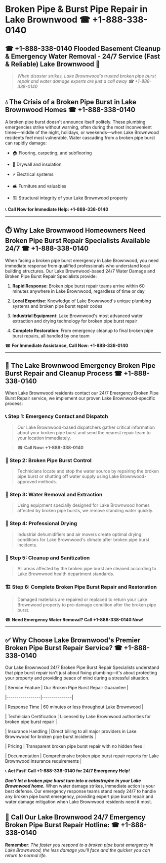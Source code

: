 # Broken Pipe & Burst Pipe Repair in Lake Brownwood ☎ +1-888-338-0140  
## ☎ +1-888-338-0140 Flooded Basement Cleanup & Emergency Water Removal - 24/7 Service (Fast & Reliable) Lake Brownwood 🚨  

> *When disaster strikes, Lake Brownwood's trusted broken pipe burst repair and water damage experts are just a call away ☎ +1-888-338-0140*  

## 💧 The Crisis of a Broken Pipe Burst in Lake Brownwood Homes ☎ +1-888-338-0140  

A broken pipe burst doesn't announce itself politely. These plumbing emergencies strike without warning, often during the most inconvenient times—middle of the night, holidays, or weekends—when Lake Brownwood residents feel most vulnerable. Water cascading from a broken pipe burst can rapidly damage:  

* 🏠 Flooring, carpeting, and subflooring  
* 🧱 Drywall and insulation  
* ⚡ Electrical systems  
* 🛋️ Furniture and valuables  
* 🏗️ Structural integrity of your Lake Brownwood property  

📞 **Call Now for Immediate Help: +1-888-338-0140**  

---  

## ⏱️ Why Lake Brownwood Homeowners Need Broken Pipe Burst Repair Specialists Available 24/7 ☎ +1-888-338-0140  

When facing a broken pipe burst emergency in Lake Brownwood, you need immediate response from qualified professionals who understand local building structures. Our Lake Brownwood-based 24/7 Water Damage and Broken Pipe Burst Repair Specialists provide:  

1. **Rapid Response**: Broken pipe burst repair teams arrive within 60 minutes anywhere in Lake Brownwood, regardless of time or day  
2. **Local Expertise**: Knowledge of Lake Brownwood's unique plumbing systems and broken pipe burst repair codes  
3. **Industrial Equipment**: Lake Brownwood's most advanced water extraction and drying technology for broken pipe burst repair  
4. **Complete Restoration**: From emergency cleanup to final broken pipe burst repairs, all handled by one team  

☎ **For Immediate Assistance, Call Now: +1-888-338-0140**  

---  

## 🔧 The Lake Brownwood Emergency Broken Pipe Burst Repair and Cleanup Process ☎ +1-888-338-0140  

When Lake Brownwood residents contact our 24/7 Emergency Broken Pipe Burst Repair service, we implement our proven Lake Brownwood-specific process:  

### 📞 Step 1: Emergency Contact and Dispatch  
> Our Lake Brownwood-based dispatchers gather critical information about your broken pipe burst and send the nearest repair team to your location immediately.  
> ☎ **Call Now: +1-888-338-0140**  

### 🚿 Step 2: Broken Pipe Burst Control  
> Technicians locate and stop the water source by repairing the broken pipe burst or shutting off water supply using Lake Brownwood-approved methods.  

### 🌊 Step 3: Water Removal and Extraction  
> Using equipment specially designed for Lake Brownwood homes affected by broken pipe bursts, we remove standing water quickly.  

### 💨 Step 4: Professional Drying  
> Industrial dehumidifiers and air movers create optimal drying conditions for Lake Brownwood's climate after broken pipe burst incidents.  

### 🧼 Step 5: Cleanup and Sanitization  
> All areas affected by the broken pipe burst are cleaned according to Lake Brownwood health department standards.  

### 🏗️ Step 6: Complete Broken Pipe Burst Repair and Restoration  
> Damaged materials are repaired or replaced to return your Lake Brownwood property to pre-damage condition after the broken pipe burst.  

☎ **Need Emergency Water Removal? Call +1-888-338-0140 Now!**  

---  

## ✅ Why Choose Lake Brownwood's Premier Broken Pipe Burst Repair Service? ☎ +1-888-338-0140  

Our Lake Brownwood 24/7 Broken Pipe Burst Repair Specialists understand that pipe burst repair isn't just about fixing plumbing—it's about protecting your property and providing peace of mind during a stressful situation.  

| Service Feature | Our Broken Pipe Burst Repair Guarantee |  
|-----------------|---------------|  
| Response Time | 60 minutes or less throughout Lake Brownwood |  
| Technician Certification | Licensed by Lake Brownwood authorities for broken pipe burst repair |  
| Insurance Handling | Direct billing to all major providers in Lake Brownwood for broken pipe burst incidents |  
| Pricing | Transparent broken pipe burst repair with no hidden fees |  
| Documentation | Comprehensive broken pipe burst repair reports for Lake Brownwood insurance requirements |  

📞 **Act Fast! Call +1-888-338-0140 for 24/7 Emergency Help!**  

***Don't let a broken pipe burst turn into a catastrophe in your Lake Brownwood home.*** When water damage strikes, immediate action is your best defense. Our emergency response teams stand ready 24/7 to handle any broken pipe burst emergency, providing expert pipe burst repair and water damage mitigation when Lake Brownwood residents need it most.  

## 📱 Call Our Lake Brownwood 24/7 Emergency Broken Pipe Burst Repair Hotline: ☎ +1-888-338-0140  

**Remember**: *The faster you respond to a broken pipe burst emergency in Lake Brownwood, the less damage you'll face and the quicker you can return to normal life.*